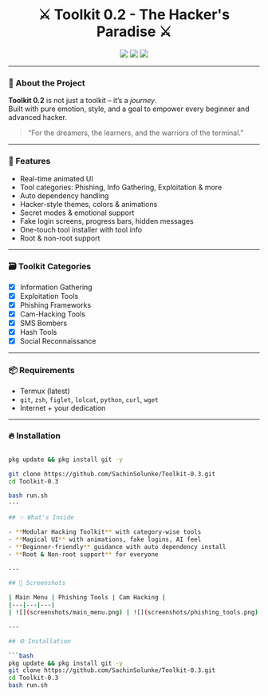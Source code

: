 <h1 align="center">⚔️ Toolkit 0.2 - The Hacker's Paradise ⚔️</h1>

<p align="center">
  <img src="https://img.shields.io/badge/Version-0.2-blue?style=for-the-badge">
  <img src="https://img.shields.io/badge/Made%20with-Termux-green?style=for-the-badge">
  <img src="https://img.shields.io/badge/Created%20by-Sachin%20%7C%20Anuj-red?style=for-the-badge">
</p>

---

### 🧠 About the Project

**Toolkit 0.2** is not just a toolkit – it’s a *journey*.  
Built with pure emotion, style, and a goal to empower every beginner and advanced hacker.

> “For the dreamers, the learners, and the warriors of the terminal.”

---

### 🚀 Features

- Real-time animated UI
- Tool categories: Phishing, Info Gathering, Exploitation & more
- Auto dependency handling
- Hacker-style themes, colors & animations
- Secret modes & emotional support
- Fake login screens, progress bars, hidden messages
- One-touch tool installer with tool info
- Root & non-root support

---

### 🗃️ Toolkit Categories

- [x] Information Gathering
- [x] Exploitation Tools
- [x] Phishing Frameworks
- [x] Cam-Hacking Tools
- [x] SMS Bombers
- [x] Hash Tools
- [x] Social Reconnaissance

---

### 📦 Requirements

- Termux (latest)
- `git`, `zsh`, `figlet`, `lolcat`, `python`, `curl`, `wget`
- Internet + your dedication

---

### 🔥 Installation

```bash

pkg update && pkg install git -y

git clone https://github.com/SachinSolunke/Toolkit-0.3.git
cd Toolkit-0.3

bash run.sh
---

## ✨ What's Inside

- **Modular Hacking Toolkit** with category-wise tools  
- **Magical UI** with animations, fake logins, AI feel  
- **Beginner-friendly** guidance with auto dependency install  
- **Root & Non-root support** for everyone  

---

## 📸 Screenshots

| Main Menu | Phishing Tools | Cam Hacking |
|---|---|---|
| ![](screenshots/main_menu.png) | ![](screenshots/phishing_tools.png) | ![](screenshots/cam_tools.png) |

---

## ⚙️ Installation

```bash
pkg update && pkg install git -y
git clone https://github.com/SachinSolunke/Toolkit-0.3.git
cd Toolkit-0.3
bash run.sh
